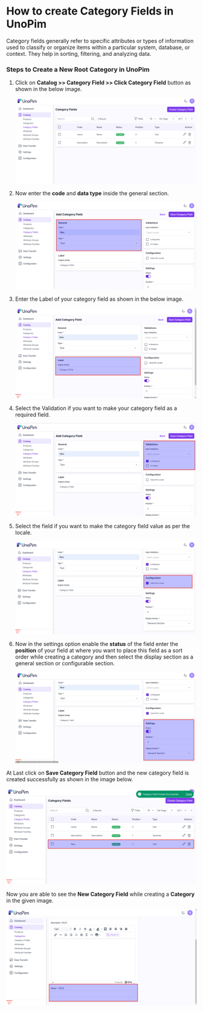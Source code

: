 # How to create Category Fields in UnoPim

Category fields generally refer to specific attributes or types of information used to classify or organize items within a particular system, database, or context. They help in sorting, filtering, and analyzing data.

### Steps to Create a New Root Category in UnoPim

1) Click on **Catalog >> Category Field >> Click Category Field** button  as shown in the below image.

   ![Category Field](../../assets/1.0/images/category/createField.png)

2) Now enter the **code** and **data type** inside the general section.

   ![General](../../assets/1.0/images/category/general.png)

3) Enter the Label of your category field as shown in the below image.

   ![Label](../../assets/1.0/images/category/label.png)

4) Select the Validation if you want to make your category field as a required field.

   ![Validation](../../assets/1.0/images/category/validation.png)

5) Select the field if you want to make the category field value as per the locale.

   ![Configuration](../../assets/1.0/images/category/configuration.png)

6) Now in the settings option enable the **status** of the field enter the **position** of your field at where you want to place this field as a sort order while creating a category and then select the display section as a general section or configurable section. 

   ![Settings](../../assets/1.0/images/category/setting.png)

At Last click on **Save Category Field** button and the new category field is created successfully as shown in the image below.

   ![Datagrid](../../assets/1.0/images/category/fielddataGrid.png)

Now you are able to see the **New Category Field** while creating a **Category** in the given image.

   ![Output](../../assets/1.0/images/category/output.png)

